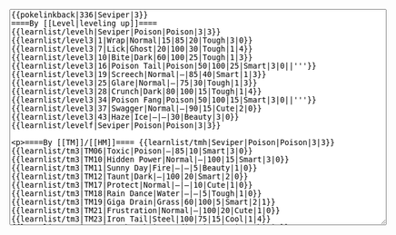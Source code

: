 </p><textarea readonly="" accesskey="," id="wpTextbox1" cols="80" rows="25" style="" class="mw-editfont-monospace" lang="en" dir="ltr" name="wpTextbox1">{{pokelinkback|336|Seviper|3}}
====By [[Level|leveling up]]====
{{learnlist/levelh|Seviper|Poison|Poison|3|3}}
{{learnlist/level3|1|Wrap|Normal|15|85|20|Tough|3|0}}
{{learnlist/level3|7|Lick|Ghost|20|100|30|Tough|1|4}}
{{learnlist/level3|10|Bite|Dark|60|100|25|Tough|1|3}}
{{learnlist/level3|16|Poison Tail|Poison|50|100|25|Smart|3|0||'''}}
{{learnlist/level3|19|Screech|Normal|—|85|40|Smart|1|3}}
{{learnlist/level3|25|Glare|Normal|—|75|30|Tough|1|3}}
{{learnlist/level3|28|Crunch|Dark|80|100|15|Tough|1|4}}
{{learnlist/level3|34|Poison Fang|Poison|50|100|15|Smart|3|0||'''}}
{{learnlist/level3|37|Swagger|Normal|—|90|15|Cute|2|0}}
{{learnlist/level3|43|Haze|Ice|—|—|30|Beauty|3|0}}
{{learnlist/levelf|Seviper|Poison|Poison|3|3}}

====By [[TM]]/[[HM]]====
{{learnlist/tmh|Seviper|Poison|Poison|3|3}}
{{learnlist/tm3|TM06|Toxic|Poison|—|85|10|Smart|3|0}}
{{learnlist/tm3|TM10|Hidden Power|Normal|—|100|15|Smart|3|0}}
{{learnlist/tm3|TM11|Sunny Day|Fire|—|—|5|Beauty|1|0}}
{{learnlist/tm3|TM12|Taunt|Dark|—|100|20|Smart|2|0}}
{{learnlist/tm3|TM17|Protect|Normal|—|—|10|Cute|1|0}}
{{learnlist/tm3|TM18|Rain Dance|Water|—|—|5|Tough|1|0}}
{{learnlist/tm3|TM19|Giga Drain|Grass|60|100|5|Smart|2|1}}
{{learnlist/tm3|TM21|Frustration|Normal|—|100|20|Cute|1|0}}
{{learnlist/tm3|TM23|Iron Tail|Steel|100|75|15|Cool|1|4}}
{{learnlist/tm3|TM26|Earthquake|Ground|100|100|10|Tough|1|3}}
{{learnlist/tm3|TM27|Return|Normal|—|100|20|Cute|1|0}}
{{learnlist/tm3|TM28|Dig|Ground|60|100|10|Smart|1|0}}
{{learnlist/tm3|TM32|Double Team|Normal|—|—|15|Cool|2|0}}
{{learnlist/tm3|TM35|Flamethrower|Fire|95|100|15|Beauty|4|0}}
{{learnlist/tm3|TM36|Sludge Bomb|Poison|90|100|10|Tough|2|1||'''}}
{{learnlist/tm3|TM42|Facade|Normal|70|100|20|Cute|2|0}}
{{learnlist/tm3|TM43|Secret Power|Normal|70|100|20|Smart|1|0}}
{{learnlist/tm3|TM44|Rest|Psychic|—|—|10|Cute|2|0}}
{{learnlist/tm3|TM45|Attract|Normal|—|100|15|Cute|2|0}}
{{learnlist/tm3|TM46|Thief|Dark|40|100|10|Tough|1|0}}
{{learnlist/tm3|TM49|Snatch|Dark|—|—|10|Smart|2|1}}
{{learnlist/tm3|HM04|Strength|Normal|80|100|15|Tough|2|1}}
{{learnlist/tm3|HM06|Rock Smash|Fighting|20|100|15|Tough|1|0}}
{{learnlist/tmf|Seviper|Poison|Poison|3|3}}

====By {{pkmn|breeding}}====
{{learnlist/breedh|Seviper|Poison|Poison|3|3}}
{{learnlist/breed3|{{MSP/3|324|Torkoal}}{{MSP/3|363|Spheal}}{{MSP/3|364|Sealeo}}{{MSP/3|365|Walrein}}|Body Slam|Normal|85|100|15|Tough|1|4}}
{{learnlist/breed3|{{MSP/3|023|Ekans}}{{MSP/3|024|Arbok}}{{MSP/3|303|Mawile}}|Spit Up|Normal|100|100|10|Tough|4|0}}
{{learnlist/breed3|{{MSP/3|023|Ekans}}{{MSP/3|024|Arbok}}{{MSP/3|303|Mawile}}|Stockpile|Normal|—|—|10|Tough|2|0}}
{{learnlist/breed3|{{MSP/3|023|Ekans}}{{MSP/3|024|Arbok}}{{MSP/3|303|Mawile}}|Swallow|Normal|—|—|10|Tough|1|0}}
{{learnlist/breedf|Seviper|Poison|Poison|3|3}}

====By [[Move Tutor|tutoring]]====
{{learnlist/tutorh|Seviper|Poison|Poison|3|3}}
{{learnlist/tutor3|Body Slam|Normal|85|100|15|Tough|1|4|||yes|yes|yes}}
{{learnlist/tutor3|Double-Edge|Normal|120|100|15|Tough|6|0|||yes|yes|yes}}
{{learnlist/tutor3|Endure|Normal|—|—|10|Tough|2|0|||no|yes|no}}
{{learnlist/tutor3|Fury Cutter|Bug|10|95|20|Cool|3|0|||no|yes|no}}
{{learnlist/tutor3|Mimic|Normal|—|—|10|Cute|1|0|||yes|yes|yes}}
{{learnlist/tutor3|Mud-Slap|Ground|20|100|10|Cute|2|1|||no|yes|no}}
{{learnlist/tutor3|Sleep Talk|Normal|—|—|10|Cute|3|0|||no|yes|no}}
{{learnlist/tutor3|Snore|Normal|40|100|15|Cute|4|0|||no|yes|no}}
{{learnlist/tutor3|Substitute|Normal|—|—|10|Smart|2|0|||yes|yes|yes}}
{{learnlist/tutor3|Swagger|Normal|—|90|15|Cute|2|0|||no|yes|yes}}
{{learnlist/tutor3|Swift|Normal|60|—|20|Cool|2|0|||no|yes|no}}
{{learnlist/tutorf|Seviper|Poison|Poison|3|3}}

[[fr:Séviper/Génération 3]]
[[it:Seviper/Mosse apprese in terza generazione]]
[[ja:ハブネーク/第六世代以前のおぼえるわざ]]
[[zh:饭匙蛇/第三世代招式表]]
